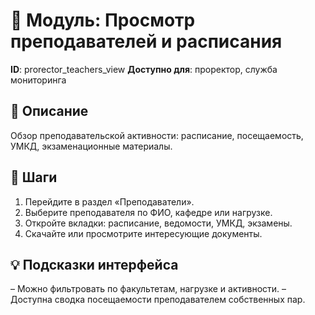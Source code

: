 # 📘 Модуль: Просмотр преподавателей и расписания
**ID**: prorector_teachers_view
**Доступно для**: проректор, служба мониторинга

## 📝 Описание
Обзор преподавательской активности: расписание, посещаемость, УМКД, экзаменационные материалы.

## 🩜 Шаги
1. Перейдите в раздел «Преподаватели».
2. Выберите преподавателя по ФИО, кафедре или нагрузке.
3. Откройте вкладки: расписание, ведомости, УМКД, экзамены.
4. Скачайте или просмотрите интересующие документы.

## 💡 Подсказки интерфейса
– Можно фильтровать по факультетам, нагрузке и активности.
– Доступна сводка посещаемости преподавателем собственных пар.
